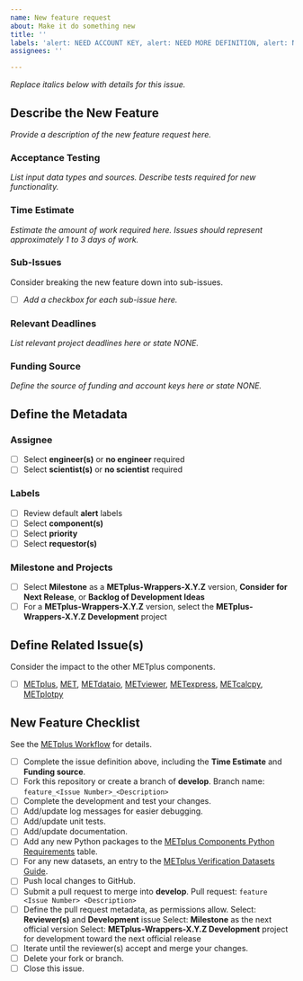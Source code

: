 ```yaml
---
name: New feature request
about: Make it do something new
title: ''
labels: 'alert: NEED ACCOUNT KEY, alert: NEED MORE DEFINITION, alert: NEED CYCLE ASSIGNMENT, type: new feature'
assignees: ''

---
```


*Replace italics below with details for this issue.*

## Describe the New Feature ##
*Provide a description of the new feature request here.*

### Acceptance Testing ###
*List input data types and sources.*
*Describe tests required for new functionality.*

### Time Estimate ###
*Estimate the amount of work required here.*
*Issues should represent approximately 1 to 3 days of work.*

### Sub-Issues ###
Consider breaking the new feature down into sub-issues.
- [ ] *Add a checkbox for each sub-issue here.*

### Relevant Deadlines ###
*List relevant project deadlines here or state NONE.*

### Funding Source ###
*Define the source of funding and account keys here or state NONE.*

## Define the Metadata ##

### Assignee ###
- [ ] Select **engineer(s)** or **no engineer** required
- [ ] Select **scientist(s)** or **no scientist** required

### Labels ###
- [ ] Review default **alert** labels
- [ ] Select **component(s)**
- [ ] Select **priority**
- [ ] Select **requestor(s)**

### Milestone and Projects ###
- [ ] Select **Milestone** as a **METplus-Wrappers-X.Y.Z** version, **Consider for Next Release**, or **Backlog of Development Ideas**
- [ ] For a **METplus-Wrappers-X.Y.Z** version, select the **METplus-Wrappers-X.Y.Z Development** project

## Define Related Issue(s) ##
Consider the impact to the other METplus components.
- [ ] [METplus](https://github.com/dtcenter/METplus/issues/new/choose), [MET](https://github.com/dtcenter/MET/issues/new/choose), [METdataio](https://github.com/dtcenter/METdataio/issues/new/choose), [METviewer](https://github.com/dtcenter/METviewer/issues/new/choose), [METexpress](https://github.com/dtcenter/METexpress/issues/new/choose), [METcalcpy](https://github.com/dtcenter/METcalcpy/issues/new/choose), [METplotpy](https://github.com/dtcenter/METplotpy/issues/new/choose)

## New Feature Checklist ##
See the [METplus Workflow](https://metplus.readthedocs.io/en/latest/Contributors_Guide/github_workflow.html) for details.
- [ ] Complete the issue definition above, including the **Time Estimate** and **Funding source**.
- [ ] Fork this repository or create a branch of **develop**.
Branch name: `feature_<Issue Number>_<Description>`
- [ ] Complete the development and test your changes.
- [ ] Add/update log messages for easier debugging.
- [ ] Add/update unit tests.
- [ ] Add/update documentation.
- [ ] Add any new Python packages to the [METplus Components Python Requirements](https://metplus.readthedocs.io/en/develop/Users_Guide/appendixA.html#metplus-components-python-packages) table.
- [ ] For any new datasets, an entry to the [METplus Verification Datasets Guide](https://metplus.readthedocs.io/en/latest/Verification_Datasets/index.html).
- [ ] Push local changes to GitHub.
- [ ] Submit a pull request to merge into **develop**.
Pull request: `feature <Issue Number> <Description>`
- [ ] Define the pull request metadata, as permissions allow.
Select: **Reviewer(s)** and **Development** issue
Select: **Milestone** as the next official version
Select: **METplus-Wrappers-X.Y.Z Development** project for development toward the next official release
- [ ] Iterate until the reviewer(s) accept and merge your changes.
- [ ] Delete your fork or branch.
- [ ] Close this issue.
